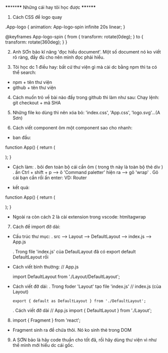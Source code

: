 **\*\***\*\*\***\*\*** Những cái hay tôi học được **\*\***\*\***\*\***

1. Cách CSS để logo quay

.App-logo {
animation: App-logo-spin infinite 20s linear;
}

@keyframes App-logo-spin {
from {
transform: rotate(0deg);
}
to {
transform: rotate(360deg);
}
}

2. Anh SƠn bảo kĩ năng 'đọc hiểu document'. Một số document nó ko viết rõ ràng, đầy đủ cho nên mình đọc phải hiểu.

3. Tôi học dc 1 điều hay: bất cứ thư viện gì mà cài dc bằng npm thì ta có thể search:

-   npm + tên thư viện
-   github + tên thư viện

4. Cách muốn trỏ về bài nào đấy trong github thì làm như sau:
   Chạy lệnh: git checkout + mã SHA

5. Những file ko dùng thì nên xóa bỏ: 'index.css', 'App.css', 'logo.svg'...(A Sơn)

6. Cách viết component ôm một component sao cho nhanh:

-   ban đầu:

function App() {
  return (
      <div className="App"></div>
  );
}

-   Cách làm:
    . bôi đen toàn bộ cái cần ôm ( trong th này là toàn bộ thẻ div )
    . ấn Ctrl + shift + p --> ô 'Command paletter' hiện ra --> gõ 'wrap'
    . Gõ cái bạn cần rồi ấn enter:
    VD: Router

-   kết quả:

function App() {
    return (
      <Router>
        <div className="App"></div>
      </Router>
    );
}

* Ngoài ra còn cách 2 là cài extension trong vscode: htmltagwrap


7. Cách để import đỡ dài:

- Cấu trúc thư mục: 
  . src --> Layout --> DefaultLayout --> index.js
        --> App.js

  . Trong file 'index.js' của DefaulLayout đã có export default DefaultLayout rồi

- Cách viết bình thường:
  // App.js

  import DefaultLayout from './Layout/DefaultLayout';

- Cách viết đỡ dài:
    . Trong foder 'Layout' tạo file 'index.js'
      // index.js (của Layout)

      export { default as DefaultLayout } from './DefaultLayout';
    
    . Cách viết đỡ dài
    // App.js
    import { DefaultLayout } from './Layout';


8. import { Fragment } from 'react';

- Fragment sinh ra để chứa thôi. Nó ko sinh thẻ trong DOM


9. A SƠN bảo là hãy code thuần cho tốt đã, rồi hãy dùng thư viện vì như thế mình mới hiểu dc cái gốc.